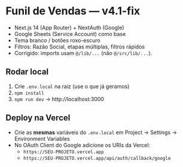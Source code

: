 
# Funil de Vendas — v4.1-fix

- Next.js 14 (App Router) + NextAuth (Google)
- Google Sheets (Service Account) como base
- Tema branco / botões roxo-escuro
- Filtros: Razão Social, etapas múltiplas, filtros rápidos
- Corrigido: imports usam `@/lib/...` (não `@/src/lib/...`).

## Rodar local
1. Crie `.env.local` na raiz (use o que já geramos)
2. `npm install`
3. `npm run dev` → http://localhost:3000

## Deploy na Vercel
- Crie as **mesmas** variáveis do `.env.local` em Project → Settings → Environment Variables
- No OAuth Client do Google adicione os URIs da Vercel:
  - `https://SEU-PROJETO.vercel.app`
  - `https://SEU-PROJETO.vercel.app/api/auth/callback/google`
